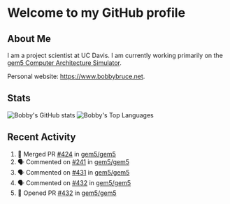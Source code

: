 # Welcome to my GitHub profile

## About Me

I am a project scientist at UC Davis. I am currently working primarily on the [gem5 Computer Architecture Simulator](https://github.com/gem5).

Personal website: <https://www.bobbybruce.net>.

## Stats

![Bobby's GitHub stats](https://github-readme-stats.vercel.app/api?username=bobbyrbruce&show_icons=true&theme=responsive&include_all_commits=true&count_private=true&show=reviews&disable_animations=true)
![Bobby's Top Languages ](https://github-readme-stats.vercel.app/api/top-langs/?username=bobbyrbruce&layout=compact&theme=responsive&count_private=true&langs_count=10&disable_animations=true)

## Recent Activity

<!--START_SECTION:activity-->
1. 🎉 Merged PR [#424](https://github.com/gem5/gem5/pull/424) in [gem5/gem5](https://github.com/gem5/gem5)
2. 🗣 Commented on [#241](https://github.com/gem5/gem5/pull/241#issuecomment-1758028718) in [gem5/gem5](https://github.com/gem5/gem5)
3. 🗣 Commented on [#431](https://github.com/gem5/gem5/pull/431#issuecomment-1757383512) in [gem5/gem5](https://github.com/gem5/gem5)
4. 🗣 Commented on [#432](https://github.com/gem5/gem5/pull/432#issuecomment-1756816670) in [gem5/gem5](https://github.com/gem5/gem5)
5. 💪 Opened PR [#432](https://github.com/gem5/gem5/pull/432) in [gem5/gem5](https://github.com/gem5/gem5)
<!--END_SECTION:activity-->
